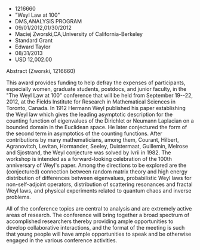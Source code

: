
* 1216660
* "Weyl Law at 100"
* DMS,ANALYSIS PROGRAM
* 09/01/2012,01/30/2012
* Maciej Zworski,CA,University of California-Berkeley
* Standard Grant
* Edward Taylor
* 08/31/2013
* USD 12,002.00

Abstract (Zworski, 1216660)

This award provides funding to help defray the expenses of participants,
especially women, graduate students, postdocs, and junior faculty, in the "The
Weyl Law at 100" conference that will be held from September 19--22, 2012, at
the Fields Institute for Research in Mathematical Sciences in Toronto, Canada.
In 1912 Hermann Weyl published his paper establishing the Weyl law which gives
the leading asymptotic description for the counting function of eigenvalues of
the Dirichlet or Neumann Laplacian on a bounded domain in the Euclidean space.
He later conjectured the form of the second term in asymptotics of the counting
functions. After contributions by many mathematicians, among them, Courant,
Hilbert, Agranovitch, Levitan, Hormander, Seeley, Duistermaat, Guillemin,
Melrose and Sjostrand, the Weyl conjecture was solved by Ivrii in 1982. The
workshop is intended as a forward-looking celebration of the 100th anniversary
of Weyl's paper. Among the directions to be explored are the (conjectured)
connection between random matrix theory and high energy distribution of
differences between eigenvalues, probabilistic Weyl laws for non-self-adjoint
operators, distribution of scattering resonances and fractal Weyl laws, and
physical experiments related to quantum chaos and inverse problems.

All of the conference topics are central to analysis and are extremely active
areas of research. The conference will bring together a broad spectrum of
accomplished researchers thereby providing ample opportunities to develop
collaborative interactions, and the format of the meeting is such that young
people will have ample opportunities to speak and be otherwise engaged in the
various conference activities.
